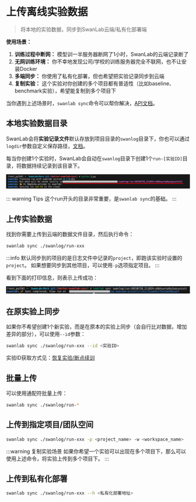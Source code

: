 # 上传离线实验数据

> 将本地的实验数据，同步到SwanLab云端/私有化部署端

**使用场景：**
1. **训练过程中断网：** 模型训一半服务器断网了1小时，SwanLab的云端记录断了
2. **无网训练环境：** 你不幸地发现公司/学校的训练服务器完全不联网，也不让安装Docker
3. **多端同步：** 你使用了私有化部署，但也希望把实验记录同步到云端
4. **复制实验：** 这个实验对你创建的多个项目都有普适性（比如baseline、benchmark实验），希望能复制到多个项目下

当你遇到上述场景时，`swanlab sync`命令可以帮你解决，[API文档](/api/cli-swanlab-sync)。

## 本地实验数据目录

SwanLab会将**实验记录文件**默认存放到项目目录的`swanlog`目录下，你也可以通过`logdir`参数自定义保存路径，[文档](/api/py-init#设置日志文件保存位置)。

每当你创建1个实验时，SwanLab会自动在`swanlog`目录下创建1个`run-[实验ID]`目录，将数据持续记录到该目录下。

![](./sync-logfile/run_dir.png)

::: warning Tips
这个run开头的目录非常重要，是`swanlab sync`的基础。
:::

## 上传实验数据

找到你需要上传到云端的数据文件目录，然后执行命令：

```bash
swanlab sync ./swanlog/run-xxx
```

:::info
默认同步到的项目的是日志文件中记录的`project`，即跑该实验时设置的`project`。
如果想要同步到其他项目，可以使用`-p`选项指定项目。
:::

看到下面的打印信息，则表示上传成功：

![](./sync-logfile/cli.png)


## 在原实验上同步

如果你不希望创建1个新实验，而是在原本的实验上同步（会自行比对数据，增加差异的部分），可以使用`--id`参数：

```bash
swanlab sync ./swanlog/run-xxx --id <实验ID>
```

实验ID获取方式见：[恢复实验/断点续训](/guide_cloud/experiment_track/resume-experiment)


## 批量上传

可以使用通配符批量上传：

```bash
swanlab sync ./swanlog/run-*
```

## 上传到指定项目/团队空间

```bash
swanlab sync ./swanlog/run-xxx -p <project_name> -w <workspace_name>
```

:::warning 复制实验场景
如果你希望一个实验可以出现在多个项目下，那么可以使用上述命令，将实验上传到多个项目下。
:::


## 上传到私有化部署

```bash
swanlab sync ./swanlog/run-xxx --h <私有化部署地址>
```